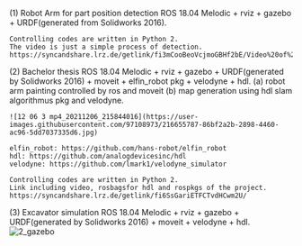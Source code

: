 (1) Robot Arm for part position detection
    ROS 18.04 Melodic + rviz + gazebo + URDF(generated from Solidworks 2016).
    
    Controlling codes are written in Python 2.
    The video is just a simple process of detection.
    https://syncandshare.lrz.de/getlink/fi3mCooBeoVcjmoGBHf2bE/Video%20of%20the%20process.mp4

(2) Bachelor thesis
    ROS 18.04 Melodic + rviz + gazebo + URDF(generated by Solidworks 2016) + moveit + elfin_robot pkg + velodyne + hdl.
    (a) robot arm painting controlled by ros and moveit
    (b) map generation using hdl slam algorithmus pkg and velodyne.
    
    ![12 06 3 mp4_20211206_215844016](https://user-images.githubusercontent.com/97108973/216655787-86bf2a2b-2898-4460-ac96-5dd7037335d6.jpg)
    
    elfin_robot: https://github.com/hans-robot/elfin_robot
    hdl: https://github.com/analogdevicesinc/hdl
    velodyne: https://github.com/lmark1/velodyne_simulator
    
    Controlling codes are written in Python 2.
    Link including video, rosbagsfor hdl and rospkgs of the project.
    https://syncandshare.lrz.de/getlink/fi6SsGariETFCTvdHCwm2U/
    

    
(3) Excavator simulation
    ROS 18.04 Melodic + rviz + gazebo + URDF(generated by Solidworks 2016) + moveit + velodyne + hdl.
    ![2_gazebo](https://user-images.githubusercontent.com/97108973/216640412-17717e53-72b4-4f3d-a516-de69c7c0899b.jpg)

